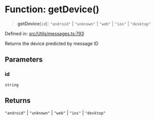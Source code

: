 # Function: getDevice()

> **getDevice**(`id`): `"android"` \| `"unknown"` \| `"web"` \| `"ios"` \| `"desktop"`

Defined in: [src/Utils/messages.ts:793](https://github.com/Fokusdotid/Baileys/blob/8399cb6fd4e55090cdf57b06ffaae3e8a88880fe/src/Utils/messages.ts#L793)

Returns the device predicted by message ID

## Parameters

### id

`string`

## Returns

`"android"` \| `"unknown"` \| `"web"` \| `"ios"` \| `"desktop"`
